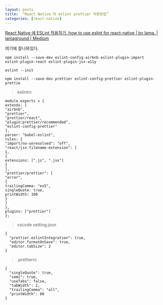 ```yaml
---
layout: posts
title:  “React Native 의 eslint prettier 적용방법”
categories: [react-native]
---
```


[React Native 에 ESLint 적용하기. how to use eslint for react-native | by lama. | lamaground | Medium](https://medium.com/lamaground/react-native-%EC%97%90-eslint-%EC%A0%81%EC%9A%A9%ED%95%98%EA%B8%B0-3a8aeee4dc53)

여기에 잘나와있다.

`npm install --save-dev eslint-config-airbnb eslint-plugin-import eslint-plugin-react eslint-plugin-jsx-a11y`

`eslint --init`

`npm install --save-dev prettier eslint-config-prettier eslint-plugin-prettie`
> eslintrc
```
module.exports = {
extends: [
"airbnb",
"prettier",
"prettier/react",
"plugin:prettier/recommended",
"eslint-config-prettier"
],
parser: "babel-eslint",
rules: {
"import/no-unresolved": "off",
"react/jsx-filename-extension": [
1,
{
extensions: [".js", ".jsx"]
}
],
"prettier/prettier": [
"error",
{
trailingComma: "es5",
singleQuote: true,
printWidth: 100
}
]
},
plugins: ["prettier"]
};
```

> vscode setting.json

```
{ 
  "prettier.eslintIntegration": true,
  "editor.formatOnSave": true,
  "editor.tabSize": 2 
}
```

> .prettierrc
```
{
  "singleQuote": true,
  "semi": true,
  "useTabs": false,
  "tabWidth": 2,
  "trailingComma": "all",
  "printWidth": 80
}
```
